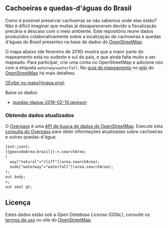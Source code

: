 ## Cachoeiras e quedas-d'águas do Brasil

Como é possível preservar cachoeiras se não sabemos onde elas estão? Não é difícil imaginar que muitas já desapareceram devido a fiscalização precária e descaso com o meio ambiente. Este repositório reune dados produzidos colaborativamente sobre a localização de cachoeiras e quedas d'águas do Brasil presentes na base de dados do [OpenStreetMap](www.openstreetmap.org).

O mapa abaixo (de fevereiro de 2016) mostra que a maior parte do mapeamento está no sudeste e sul do país, e que ainda falta muito a ser mapeado. Para participar, crie uma conta no OpenStreetMap e adicione nós com a etiqueta `waterway=waterfall`. No [guia de mapeamento](http://wiki.openstreetmap.org/wiki/Waterfalls) no [wiki](wiki.openstreetmap.org) do [OpenStreetMap](www.openstreetmap.org) há mais detalhes.


<a href="https://github.com/vgeorge/cachoeiras/blob/master/quedas-dagua-2016-02-10.geojson" target="_blank">
![Exibir no mapa](mapa.png)
</a>

Baixe os dados:

* [ quedas-dagua-2016-02-10.geojson](https://github.com/vgeorge/cachoeiras/raw/master/quedas-dagua-2016-02-10.geojson)

### Obtendo dados atualizados

O [Overpass](http://overpass-turbo.eu) é uma [API de busca de dados do OpenStreetMap](http://wiki.openstreetmap.org/wiki/Overpass_API). Execute esta [consulta do Overpass](http://overpass-turbo.eu/s/ekI) para obter informações atualizadas sobre cachoeiras e outras quedas-d'água:

```
[out:json];
{{geocodeArea:brazil}}->.searchArea;
(
  way["natural"="cliff"](area.searchArea);
  node["waterway"="waterfall"](area.searchArea);
);
out body;
>;
out skel qt;
```

## Licença

Estes dados estão sob a *Open Database License (ODbL)*, consulte os [termos de uso](http://www.openstreetmap.org/copyright) no site do [OpenStreetMap](www.openstreetmap.org).
